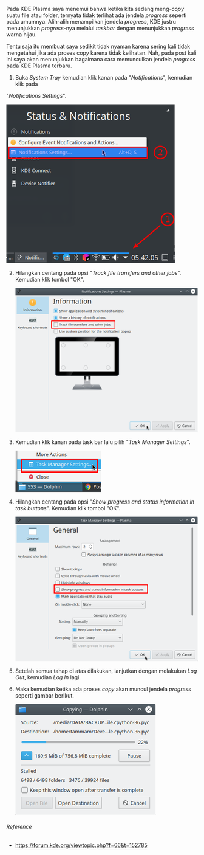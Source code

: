 Pada KDE Plasma saya menemui bahwa ketika kita sedang meng-*copy* suatu file atau folder, ternyata tidak terlihat ada jendela *progress* seperti pada umumnya. Alih-alih menampilkan jendela *progress*, KDE justru menunjukkan *progress*-nya melalui *taskbar* dengan menunjukkan *progress* warna hijau.

Tentu saja itu membuat saya sedikit tidak nyaman karena sering kali tidak mengetahui jika ada proses copy karena tidak kelihatan. Nah, pada post kali ini saya akan menunjukkan bagaimana cara memunculkan jendela *progress* pada KDE Plasma terbaru.

1. Buka *System Tray* kemudian klik kanan pada "*Notifications*", kemudian klik pada 

"*Notifications Settings*".

![](media/1-open-notifications-settings.png)

2. Hilangkan centang pada opsi "*Track file transfers and other jobs*". Kemudian klik tombol "OK".

   ![](media/2-uncheck-option-track-file-transfer.png)

3. Kemudian klik kanan pada task bar lalu pilih "*Task Manager Settings*".

   ![](media/3-open-taskbar-settings.png)

4. Hilangkan centang pada opsi "*Show progress and status information in task buttons*". Kemudian klik tombol "OK".

   ![](media/4-uncheck-show-progress.png)

5. Setelah semua tahap di atas dilakukan, lanjutkan dengan melakukan *Log Out*, kemudian *Log In* lagi.

6. Maka kemudian ketika ada proses *copy* akan muncul jendela *progress* seperti gambar berikut.

   ![](media/5-kde-copying.png)

###### Reference

- https://forum.kde.org/viewtopic.php?f=66&t=152785